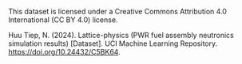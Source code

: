 This dataset is licensed under a Creative Commons Attribution 4.0 International (CC BY 4.0) license.

Huu Tiep, N. (2024). Lattice-physics (PWR fuel assembly neutronics simulation results) [Dataset]. UCI Machine Learning Repository. https://doi.org/10.24432/C5BK64.
